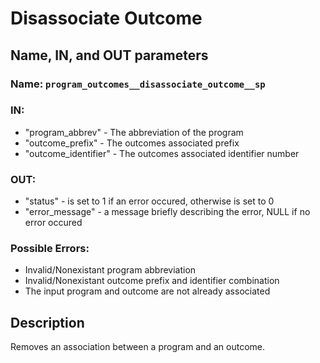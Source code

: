 # Disassociate Outcome

## Name, IN, and OUT parameters

### **Name:** ```program_outcomes__disassociate_outcome__sp```

### **IN:**

- "program_abbrev" - The abbreviation of the program
- "outcome_prefix" - The outcomes associated prefix
- "outcome_identifier" - The outcomes associated identifier number

### **OUT:**

- "status" - is set to 1 if an error occured, otherwise is set to 0
- "error_message" - a message briefly describing the error, NULL if no error occured

### **Possible Errors:**

- Invalid/Nonexistant program abbreviation
- Invalid/Nonexistant outcome prefix and identifier combination
- The input program and outcome are not already associated

## Description

Removes an association between a program and an outcome.